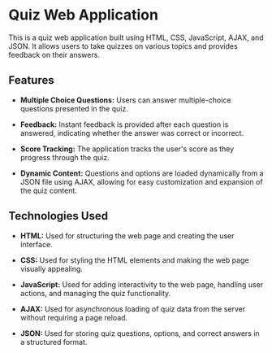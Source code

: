 # Quiz Web Application

This is a quiz web application built using HTML, CSS, JavaScript, AJAX, and JSON. It allows users to take quizzes on various topics and provides feedback on their answers.

## Features

- **Multiple Choice Questions:** Users can answer multiple-choice questions presented in the quiz.

- **Feedback:** Instant feedback is provided after each question is answered, indicating whether the answer was correct or incorrect.

- **Score Tracking:** The application tracks the user's score as they progress through the quiz.

- **Dynamic Content:** Questions and options are loaded dynamically from a JSON file using AJAX, allowing for easy customization and expansion of the quiz content.

## Technologies Used

- **HTML:** Used for structuring the web page and creating the user interface.

- **CSS:** Used for styling the HTML elements and making the web page visually appealing.

- **JavaScript:** Used for adding interactivity to the web page, handling user actions, and managing the quiz functionality.

- **AJAX:** Used for asynchronous loading of quiz data from the server without requiring a page reload.

- **JSON:** Used for storing quiz questions, options, and correct answers in a structured format.